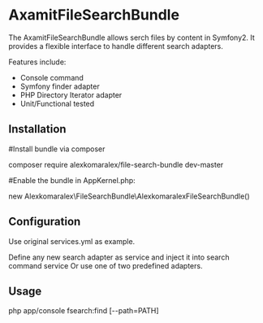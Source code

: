
AxamitFileSearchBundle
=============

The AxamitFileSearchBundle allows serch files by content in Symfony2.
It provides a flexible interface to handle different search adapters.

Features include:

- Console command
- Symfony finder adapter
- PHP Directory Iterator adapter
- Unit/Functional tested


Installation
------------

#Install bundle via composer
 
composer require alexkomaralex/file-search-bundle dev-master

#Enable the bundle in AppKernel.php:

new Alexkomaralex\FileSearchBundle\AlexkomaralexFileSearchBundle()



Configuration
------------

Use original services.yml as example.

Define any new search adapter as service and inject it into search command service
Or use one of two predefined adapters.



Usage
------------

php app/console fsearch:find [--path=PATH] <query> 